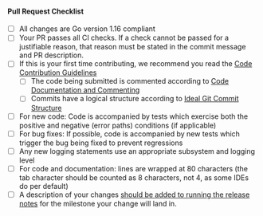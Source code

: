 #### Pull Request Checklist

- [ ] All changes are Go version 1.16 compliant
- [ ] Your PR passes all CI checks. If a check cannot be passed for a justifiable reason, that reason must be stated in the commit message and PR description.
- [ ] If this is your first time contributing, we recommend you read the [Code Contribution Guidelines](https://github.com/lightningnetwork/lnd/blob/master/docs/code_contribution_guidelines.md)
   - [ ] The code being submitted is commented according to [Code Documentation and Commenting](https://github.com/lightningnetwork/lnd/blob/master/docs/code_contribution_guidelines.md#CodeDocumentation)
   - [ ] Commits have a logical structure according to [Ideal Git Commit Structure](https://github.com/lightningnetwork/lnd/blob/master/docs/code_contribution_guidelines.md#IdealGitCommitStructure)
- [ ] For new code: Code is accompanied by tests which exercise both the positive and negative (error paths) conditions (if applicable)
- [ ] For bug fixes: If possible, code is accompanied by new tests which trigger the bug being fixed to prevent regressions
- [ ] Any new logging statements use an appropriate subsystem and logging level
- [ ] For code and documentation: lines are wrapped at 80 characters (the tab character should be counted as 8 characters, not 4, as some IDEs do per default)
- [ ] A description of your changes [should be added to running the release notes](https://github.com/lightningnetwork/lnd/tree/master/docs/release-notes) for the milestone your change will land in.
